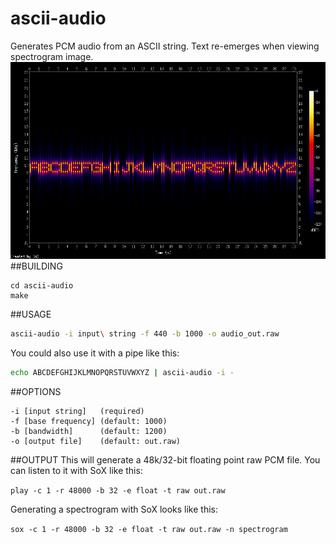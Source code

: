 # ascii-audio
Generates PCM audio from an ASCII string. Text re-emerges when viewing spectrogram image. 
<img src = "spectrogram.png">
##BUILDING
```
cd ascii-audio
make
```
##USAGE
```bash
ascii-audio -i input\ string -f 440 -b 1000 -o audio_out.raw
```
You could also use it with a pipe like this: 
```bash
echo ABCDEFGHIJKLMNOPQRSTUVWXYZ | ascii-audio -i -
```
##OPTIONS
```
-i [input string]   (required)
-f [base frequency] (default: 1000)
-b [bandwidth]      (default: 1200)
-o [output file]    (default: out.raw)
```
##OUTPUT
This will generate a 48k/32-bit floating point raw PCM file. You can listen to it with SoX like this:

`play -c 1 -r 48000 -b 32 -e float -t raw out.raw`

Generating a spectrogram with SoX looks like this:

`sox -c 1 -r 48000 -b 32 -e float -t raw out.raw -n spectrogram`
